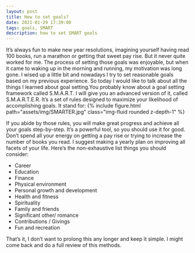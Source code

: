 ```yaml
---
layout: post
title: How to set goals?
date: 2021-01-29 17:39:00
tags: goals, SMART
description: how to set SMART goals
---
```


 It’s always fun to make new year resolutions, imagining yourself having read 100 books, run a marathon or getting that sweet pay rise. But it never quite worked for me. The process of setting those goals was enjoyable, but when it came to waking up in the morning and running, my motivation was long gone. I wised up a little bit and nowadays I try to set reasonable goals based on my previous experience. So today I would like to talk about all the things I learned about goal setting.You probably know about a goal setting framework called S.M.A.R.T. I will give you an advanced version of it, called S.M.A.R.T.E.R. It’s a set of rules designed to maximize your likelihood of accomplishing goals. It stand for:
{% include figure.html path="assets/img/SMARTER.jpg" class="img-fluid rounded z-depth-1" %}

If you abide by those rules, you will make great progress and achieve all your goals step-by-step. It’s a powerful tool, so you should use it for good. Don’t spend all your energy on getting a pay rise or trying to increase the number of books you read. I suggest making a yearly plan on improving all facets of your life. Here’s the non-exhaustive list things you should consider:

- Career
- Education
- Finance
- Physical environment
- Personal growth and development
- Health and fitness
- Spirituality
- Family and friends
- Significant other/ romance
- Contributions / Givings
- Fun and recreation

That’s it, I don’t want to prolong this any longer and keep it simple. I might come back and do a full review of this methods.
